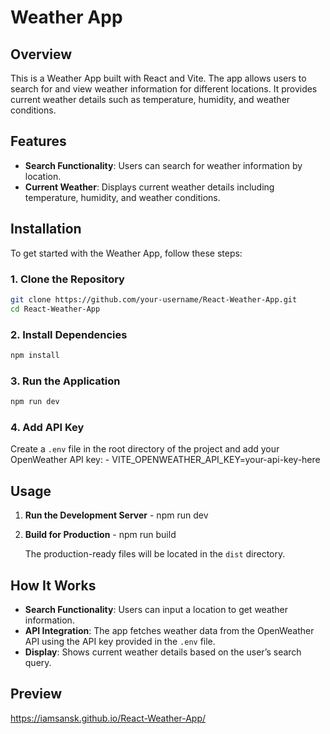 # Weather App

## Overview

This is a Weather App built with React and Vite. The app allows users to search for and view weather information for different locations. It provides current weather details such as temperature, humidity, and weather conditions.

## Features

- **Search Functionality**: Users can search for weather information by location.
- **Current Weather**: Displays current weather details including temperature, humidity, and weather conditions.

## Installation

To get started with the Weather App, follow these steps:

### 1. Clone the Repository

```bash
git clone https://github.com/your-username/React-Weather-App.git
cd React-Weather-App
```

### 2. Install Dependencies

```bash
npm install
```

### 3. Run the Application

```bash
npm run dev
```


### 4. **Add API Key**

   Create a `.env` file in the root directory of the project and add your OpenWeather API key: - 
   VITE_OPENWEATHER_API_KEY=your-api-key-here

## Usage

1. **Run the Development Server** - 
   npm run dev

2. **Build for Production** - 
   npm run build

   The production-ready files will be located in the `dist` directory.

## How It Works

- **Search Functionality**: Users can input a location to get weather information.
- **API Integration**: The app fetches weather data from the OpenWeather API using the API key provided in the `.env` file.
- **Display**: Shows current weather details based on the user’s search query.
## Preview
  https://iamsansk.github.io/React-Weather-App/
